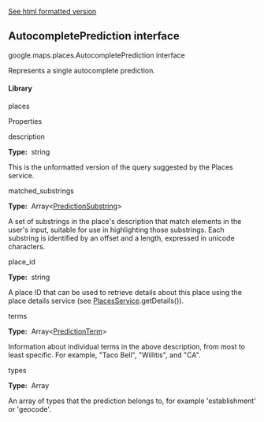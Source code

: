 [See html formatted version](https://huasofoundries.github.io/google-maps-documentation/AutocompletePrediction.html)


AutocompletePrediction interface
--------------------------------

google.maps.places.AutocompletePrediction interface

Represents a single autocomplete prediction.

#### Library

places

Properties

description

**Type:**  string

This is the unformatted version of the query suggested by the Places service.

matched\_substrings

**Type:**  Array<[PredictionSubstring](https://github.com/amenadiel/google-maps-documentation/blob/master/docs/PredictionSubstring.md)\>

A set of substrings in the place's description that match elements in the user's input, suitable for use in highlighting those substrings. Each substring is identified by an offset and a length, expressed in unicode characters.

place\_id

**Type:**  string

A place ID that can be used to retrieve details about this place using the place details service (see [PlacesService](https://github.com/amenadiel/google-maps-documentation/blob/master/docs/PlacesService.md).getDetails()).

terms

**Type:**  Array<[PredictionTerm](https://github.com/amenadiel/google-maps-documentation/blob/master/docs/PredictionTerm.md)\>

Information about individual terms in the above description, from most to least specific. For example, "Taco Bell", "Willitis", and "CA".

types

**Type:**  Array<string>

An array of types that the prediction belongs to, for example 'establishment' or 'geocode'.